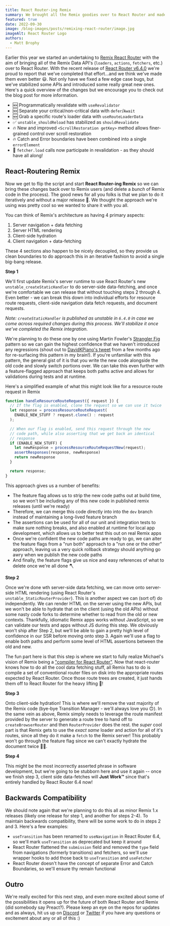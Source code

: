 ```yaml
---
title: React Router-ing Remix
summary: We brought all the Remix goodies over to React Router and made improvements in the process. Now it's time to bring those improved APIs back over to Remix where they started!
featured: true
date: 2022-09-30
image: /blog-images/posts/remixing-react-router/image.jpg
imageAlt: React Router Logo
authors:
  - Matt Brophy
---
```


Earlier this year we started an undertaking to [Remix React Router][remixing-react-router] with the aim of bringing all of the Remix Data API's (`loaders`, `actions`, `fetchers`, etc.) over to React Router.  With the recent release of [React Router v6.4.0][react-router-6.4.0] we're proud to report that we've completed that effort...and we think we've made them even better 😃.  Not only have we fixed a few edge case bugs, but we've stabilized some APIs and introduced some really great new ones.  Here's a quick overview of the changes but we encourage you to check out the blog post for more information.

* 🆕 Programmatically revalidate with `useRevalidator`
* 🆕 Separate your critical/non-critical data with `defer`/`Await`
* 🆕 Grab a specific route's loader data with `useRouteLoaderData`
* ✅ `unstable_shouldReload` has stabilized as `shouldRevalidate`
* 🔥 New and improved `<ScrollRestoration getKey>` method allows finer-grained control over scroll restoration
* 🔥 Catch and Error boundaries have been combined into a single `errorElement`
* 🐞 `fetcher.load` calls now participate in revalidation - as they should have all along!

## React-Routering Remix

Now we get to flip the script and start **React Router-ing Remix** so we can bring these changes back over to Remix users (and delete a _bunch_ of Remix code in the process).  The good news for all you folks is that we plan to do it iteratively and without a major release 🤯.  We thought the approach we're using was pretty cool so we wanted to share it with you all.

You can think of Remix's architecture as having 4 primary aspects:

1. Server navigation + data fetching
2. Server HTML rendering
3. Client-side hydration
4. Client navigation + data-fetching

These 4 sections also happen to be nicely decoupled, so they provide us clean boundaries to do approach this in an iterative fashion to avoid a single big-bang release.

**Step 1**

We'll first update Remix's server runtime to use React Router's new `unstable_createStaticHandler` to do server-side data-fetching, and once we're comfortable we can release that without touching steps 2 through 4.  Even better - we can break this down into individual efforts for resource route requests, client-side navigation data fetch requests, and document requests.

_Note: `createStaticHandler` is published as unstable in `6.4.0` in case we come across required changes during this process.  We'll stabilize it once we've completed the Remix integration._

We're planning to do these one by one using Martin Fowler's [Strangler Fig][strangler-fig] pattern so we can gain the highest confidence that we haven't introduced any regressions (shout out to [DavidKPiano's tweet][davidkpiano-tweet] from a few months ago for re-surfacing this pattern in my brain!).  If you're unfamiliar with this pattern, the general gist of it is that you write the new code alongside the old code and slowly switch portions over.  We can take this even further with a feature-flagged approach that keeps both paths active and allows for validations during tests and at runtime.

Here's a simplified example of what this might look like for a resource route request in Remix

```js
function handleResourceRouteRequest({ request }) {
  // If the flag is enabled, clone the request so we can use it twice
  let response = processResourceRouteRequest(
    ENABLE_NEW_STUFF ? request.clone() : request
  );

  // When our flag is enabled, send this request through the new
  // code path, while also asserting that we get back an identical
  // response
  if (ENABLE_NEW_STUFF) {
    let newResponse = processResourceRouteRequestNew(request);
    assertResponses(response, newResponse)
    return newResponse
  }

  return response;
}
```

This approach gives us a number of benefits:

* The feature flag allows us to strip the new code paths out at build time, so we won't be including any of this new code in published remix releases (until we're ready)
* Therefore, we can merge this code directly into into the `dev` branch instead of maintaining a long-lived feature branch
* The assertions can be used for all of our unit and integration tests to make sure nothing breaks, and also enabled at runtime for local app development, which allows us to better test this out on real Remix apps
* Once we're confident the new code paths are ready to go, we can alter the feature flags from a "run both" approach to a "run one or the other" approach, leaving us a very quick rollback strategy should anything go awry when we publish the new code paths
* And finally, the feature flags give us nice and easy references of what to delete once we're all done 🪓

**Step 2**

Once we're done wth server-side data fetching, we can move onto server-side HTML rendering (using React Router's `unstable_StaticRouterProvider`).  This is another aspect we can (sort of) do independently.  We can render HTML on the server using the new APIs, but we won't be able to hydrate that on the client (using the old APIs) without some nasty code forks to determine whether to read from the old or new contexts.  Thankfully, idiomatic Remix apps works without JavaScript, so we can validate our tests and apps without JS during this step.  We obviously won't ship after Step 2, but we'll be able to gain a pretty high level of confidence in our SSR before moving onto step 3.  Again we'll use a flag to enable both paths and perform some level of HTML assertions between the old and new.

The fun part here is that this step is where we start to fully realize Michael's vision of Remix being a ["compiler for React Router"][michael-tweet].  Now that react-router knows how to do all the cool data fetching stuff, all Remix has to do is compile a set of conventional router files on disk into the appropriate routes expected by React Router.  Once those route trees are created, it just hands them off to React Router for the heavy lifting 💪!

**Step 3**

Onto client-side hydration!  This is where we'll remove the vast majority of the Remix code (bye-bye Transition Manager - we'll always love you 🙃).  In the same vein as above, Remix simply needs to leverage the route manifest provided by the server to generate a route tree to hand off to `createBrowserRouter` and then `RouterProvider` does the rest.  the _super_ cool part is that Remix gets to use the _exact same_ loader and action for all of it's routes, since all they do it make a `fetch` to the Remix server!  This probably won't go through the feature flag since we can't exactly hydrate the document twice 🤷‍♂️.

**Step 4**

This might be the most incorrectly asserted phrase in software development, but we're going to be stubborn here and use it again -- once we finish step 3, client side data-fetches will **Just Work™️** since that's entirely handled by React Router 6.4 now!

## Backwards Compatibility

We should note again that we're planning to do this all as minor Remix 1.x releases (likely one release for step 1, and another for steps 2-4).  To maintain backwards compatibility, there will be some work to do in steps 2 and 3.  Here's a few examples:

* `useTransition` has been renamed to `useNavigation` in React Router 6.4, so we'll mark `useTransition` as deprecated but keep it around
* React Router flattened the `submission` field and removed the `type` field from navigations (formerly transitions) and fetchers, so we'll use wrapper hooks to add those back to `useTransition` and `useFetcher`
* React Router doesn't have the concept of separate Error and Catch Boundaries, so we'll ensure thy remain functional

## Outro

We're really excited for this next step, and even more excited about some of the possibilities it opens up for the future of both React Router and Remix (did somebody say Preact?).  Please keep an eye on the repos for updates and as always, hit us up on [Discord](https://rmx.as/discord) or [Twitter](https://twitter.com/remix_run) if you have any questions or excitement about any or all of this :)

[remixing-react-router]: https://remix.run/blog/remixing-react-router
[react-router-6.4.0]: https://remix.run/blog/react-router-v6.4
[strangler-fig]: https://martinfowler.com/bliki/StranglerFigApplication.html
[davidkpiano-tweet]: https://twitter.com/DavidKPiano/status/1546139706580238342
[michael-tweet]: https://twitter.com/mjackson/status/1487196075861561347